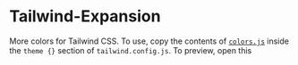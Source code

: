 # Tailwind-Expansion
More colors for Tailwind CSS. To use, copy the contents of [`colors.js`](colors.js) inside the `theme {}` section of `tailwind.config.js`.
To preview, open this
